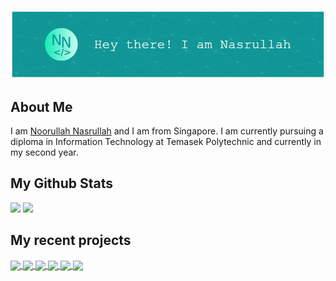 ![Header](assets/header.png)

## About Me
I am <a href="https://nasportfolio.com">Noorullah Nasrullah</a> and I am from Singapore. I am currently pursuing a diploma in Information Technology at Temasek Polytechnic and currently in my second year.

## My Github Stats
<img src="https://github-readme-stats.vercel.app/api?username=Coeeter&show_icons=true&theme=github_dark&hide_border=true" />
<img src="https://github-readme-stats.vercel.app/api/top-langs/?username=Coeeter&layout=compact&theme=github_dark&hide_border=true" />

## My recent projects
<a href="https://github.com/Coeeter/TodoListCompose">
  <img align="center" src="https://github-readme-stats.vercel.app/api/pin/?username=Coeeter&theme=github_dark&hide_border=true&repo=TodoListCompose"/>
</a>
<a href="https://github.com/Coeeter/ts-nasportfolio">
  <img align="center" src="https://github-readme-stats.vercel.app/api/pin/?username=Coeeter&theme=github_dark&hide_border=true&repo=ts-nasportfolio"/>
</a>
<a href="https://github.com/Coeeter/flutter-clicktorun">
  <img align="center" src="https://github-readme-stats.vercel.app/api/pin/?username=Coeeter&theme=github_dark&hide_border=true&repo=flutter-clicktorun"/>
</a>
<a href="https://github.com/Coeeter/ClickToRun">
  <img align="center" src="https://github-readme-stats.vercel.app/api/pin/?username=Coeeter&theme=github_dark&hide_border=true&repo=ClickToRun"/>
</a>
<a href="https://github.com/Coeeter/TransportExpenseFlutter">
  <img align="center" src="https://github-readme-stats.vercel.app/api/pin/?username=Coeeter&theme=github_dark&hide_border=true&repo=TransportExpenseFlutter"/>
</a>
<a href="https://github.com/Coeeter/FireBaseTest">
  <img align="center" src="https://github-readme-stats.vercel.app/api/pin/?username=Coeeter&theme=github_dark&hide_border=true&repo=FireBaseTest"/>
</a>

